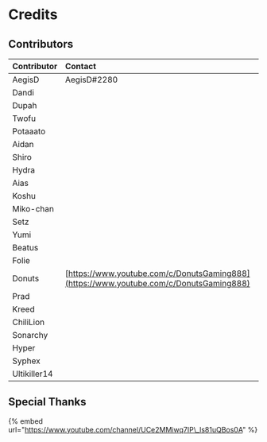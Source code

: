 # Credits

## Contributors

| Contributor | Contact |
| :--- | :--- |
| AegisD | AegisD\#2280 |
| Dandi |  |
| Dupah |  |
| Twofu |  |
| Potaaato |  |
| Aidan |  |
| Shiro |  |
| Hydra |  |
| Aias |  |
| Koshu |  |
| Miko-chan |  |
| Setz |  |
| Yumi |  |
| Beatus |  |
| Folie |  |
| Donuts | [https://www.youtube.com/c/DonutsGaming888](https://www.youtube.com/c/DonutsGaming888) |
| Prad |  |
| Kreed |  |
| ChiliLion |  |
| Sonarchy |  |
| Hyper |  |
| Syphex |  |
| Ultikiller14 |  |

## Special Thanks

{% embed url="https://www.youtube.com/channel/UCe2MMiwq7IP\_ls81uQBos0A" %}



